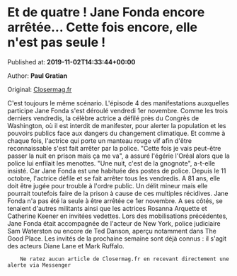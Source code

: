 
# Et de quatre ! Jane Fonda encore arrêtée… Cette fois encore, elle n'est pas seule !

Published at: **2019-11-02T14:33:44+00:00**

Author: **Paul Gratian**

Original: [Closermag.fr](https://www.closermag.fr/people/et-de-quatre-jane-fonda-encore-arretee-cette-fois-encore-elle-n-est-pas-seule-1043479)

C'est toujours le même scénario. L'épisode 4 des manifestations auxquelles participe Jane Fonda s'est déroulé vendredi 1er novembre. Comme les trois derniers vendredis, la célèbre actrice a défilé près du Congrès de Washington, où il est interdit de manifester, pour alerter la population et les pouvoirs publics face aux dangers du changement climatique. Et comme à chaque fois, l'actrice qui porte un manteau rouge vif afin d'être reconnaissable s'est fait arrêter par la police.
"Cette fois je vais peut-être passer la nuit en prison mais ça me va", a assuré l'égérie l'Oréal alors que la police lui enfilait les menottes. "Une nuit, c'est de la gnognote", a-t-elle insisté. Car Jane Fonda est une habituée des postes de police. Depuis le 11 octobre, l'actrice défile et se fait arrêter tous les vendredis. A 81 ans, elle doit être jugée pour trouble à l'ordre public. Un délit mineur mais elle pourrait toutefois faire de la prison à cause de ces multiples récidives.
Jane Fonda n'a pas été la seule à être arrêtée ce 1er novembre. A ses côtés, se tenaient d'autres militants ainsi que les actrices Rosanna Arquette et Catherine Keener en invitées vedettes. Lors des mobilisations précédentes, Jane Fonda était accompagnée de l'acteur de New York, police judiciaire Sam Waterston ou encore de Ted Danson, aperçu notamment dans The Good Place. Les invités de la prochaine semaine sont déjà connus : il s'agit des acteurs Diane Lane et Mark Ruffalo.

        Ne ratez aucun article de Closermag.fr en recevant directement une alerte via Messenger
      
